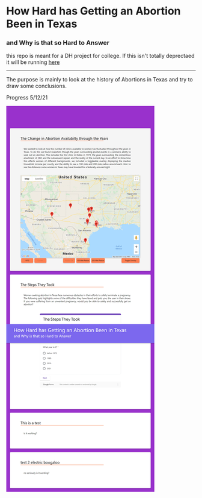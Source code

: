 # How Hard has Getting an Abortion Been in Texas

### and Why is that so Hard to Answer

this repo is meant for a DH project for college. If this isn't totally deprectaed it will be running [here](https://bigwhitecrayon.github.io/DH-TexasAbortions/)

---

The purpose is mainly to look at the history of Abortions in Texas and try to draw some conclusions.

Progress 5/12/21

![](image/README/1620872459268.png)
